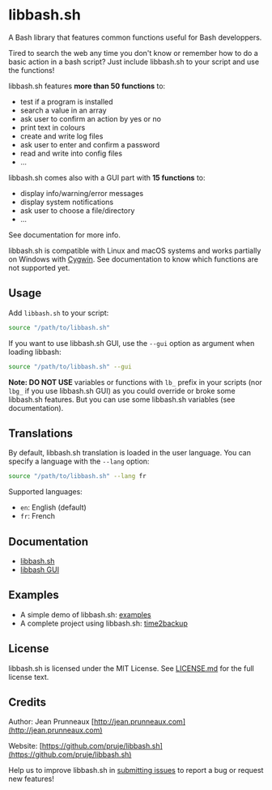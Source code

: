 # libbash.sh
A Bash library that features common functions useful for Bash developpers.

Tired to search the web any time you don't know or remember how to do a basic action in a bash script?
Just include libbash.sh to your script and use the functions!

libbash.sh features **more than 50 functions** to:
- test if a program is installed
- search a value in an array
- ask user to confirm an action by yes or no
- print text in colours
- create and write log files
- ask user to enter and confirm a password
- read and write into config files
- ...

libbash.sh comes also with a GUI part with **15 functions** to:
- display info/warning/error messages
- display system notifications
- ask user to choose a file/directory
- ...

See documentation for more info.

libbash.sh is compatible with Linux and macOS systems and works partially on Windows with [Cygwin](https://www.cygwin.com).
See documentation to know which functions are not supported yet.

## Usage
Add `libbash.sh` to your script:
```bash
source "/path/to/libbash.sh"
```

If you want to use libbash.sh GUI, use the `--gui` option as argument when loading libbash:
```bash
source "/path/to/libbash.sh" --gui
```

**Note: DO NOT USE** variables or functions with `lb_` prefix in your scripts
(nor `lbg_` if you use libbash.sh GUI) as you could override or broke some libbash.sh features. But you can use some libbash.sh variables (see documentation).

## Translations
By default, libbash.sh translation is loaded in the user language. You can specify a language with the `--lang` option:
```bash
source "/path/to/libbash.sh" --lang fr
```

Supported languages:
- `en`: English (default)
- `fr`: French

## Documentation
- [libbash.sh](docs/libbash.md)
- [libbash GUI](docs/libbash_gui.md)

## Examples
- A simple demo of libbash.sh: [examples](examples)
- A complete project using libbash.sh: [time2backup](https://github.com/time2backup/time2backup)

## License
libbash.sh is licensed under the MIT License. See [LICENSE.md](LICENSE.md) for the full license text.

## Credits
Author: Jean Prunneaux  [http://jean.prunneaux.com](http://jean.prunneaux.com)

Website: [https://github.com/pruje/libbash.sh](https://github.com/pruje/libbash.sh)

Help us to improve libbash.sh in [submitting issues](https://github.com/pruje/libbash.sh/issues) to report a bug or request new features!
